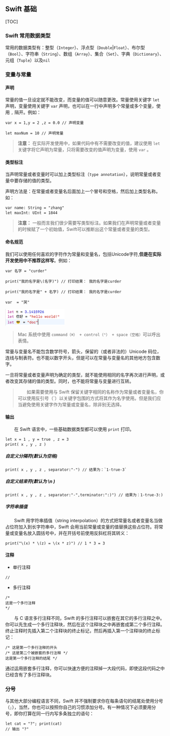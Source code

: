 ## Swift 基础

[TOC]

### Swift 常用数据类型
常用的数据类型有：整型（`Integer`）、浮点型（`Double`|`Float`）、布尔型（`Bool`）、字符串（`String`）、数组（`Array`）、集合（`Set`）、字典（`Dictionary`）、元组（`Tuple`）以及`nil`

### 变量与常量

#### 声明

常量的值一旦设定就不能改变，而变量的值可以随意更改。常量使用关键字 `let` 声明，变量使用关键字 `var` 声明，也可以在一行中声明多个常量或多个变量，使用 `,` 隔开。例如：
```
var x = 1,y = 2 ,z = 0.0 // 声明变量

let maxNum = 10 // 声明常量
```
> **注意：**
> 在实际开发使用中，如果代码中有不需要改变的值，建议使用 `let` 关键字将它声明为常量，只将需要改变的值声明为变量，使用 `var` 。

#### 类型标注

当声明常量或者变量时可以加上类型标注（`type annotation`），说明常量或者变量中要存储的值的类型。

声明方法是：在常量或者变量名后面加上一个冒号和空格，然后加上类型名称。如：

```
var name: String = "zhang"
let maxInt: UInt = 1844
```

> **注意：** 一般而言我们很少需要写类型标注。如果我们在声明常量或者变量的时候赋了一个初始值，Swift可以推断出这个常量或者变量的类型。

#### 命名规范
我们可以使用任何喜欢的字符作为常量和变量名，包括Unicode字符,**但是在实际开发使用中不推荐这样写**。例如：

```
var 名字 = "curder"

print("我的名字是\(名字)") // 打印结果： 我的名字是curder

print("我的名字是" + 名字) // 打印结果： 我的名字是curder

var  = "哭"
```

![](image/QQ20161207-0.png)

> Mac 系统中使用 `command（⌘） + control（⌃） + space（空格）`可以呼出表情。 

常量与变量名不能包含数学符号，箭头，保留的（或者非法的）Unicode 码位，连线与制表符。也不能以数字开头，但是可以在常量与变量名的其他地方包含数字。

一旦将常量或者变量声明为确定的类型，就不能使用相同的名字再次进行声明，或者改变其存储的值的类型。同时，也不能将常量与变量进行互转。

>　　如果需要使用与 Swift 保留关键字相同的名称作为常量或者变量名，你可以使用反引号（`）以关键字包围的方式将其作为名字使用。但是我们应当避免使用关键字作为常量或变量名，除非别无选择。

#### 输出
　　在 Swift 语言中，一些基础数据类型都可以使用 `print` 打印。
```
let x = 1 , y = true , z = 3
print( x , y , z )
```

##### 自定义分隔符(默认为空格) 

```
print( x , y , z , separator:"-") // 结果为：`1-true-3`
```
##### 自定义结束符(默认为 \n ) 

```
print( x , y , z , separator:"-",terminator:":)") // 结果为：1-true-3:)
```

##### 字符串插值
　　Swift 用字符串插值（string interpolation）的方式把常量名或者变量名当做占位符加入到长字符串中，Swift 会用当前常量或变量的值替换这些占位符。将常量或变量名放入圆括号中，并在开括号前使用反斜杠将其转义：

```
print("\(x) * \(z) = \(x * z)") // 1 * 3 = 3
```
#### 注释

* 单行注释 
```
//
```

* 多行注释
```
/*
这是一个多行注释
*/
```
　　与 C 语言多行注释不同，Swift 的多行注释可以嵌套在其它的多行注释之中。你可以先生成一个多行注释块，然后在这个注释块之中再嵌套成第二个多行注释。终止注释时先插入第二个注释块的终止标记，然后再插入第一个注释块的终止标记：

~~~
/* 这是第一个多行注释的开头
/* 这是第二个被嵌套的多行注释 */
这是第一个多行注释的结尾 */
~~~

通过运用嵌套多行注释，你可以快速方便的注释掉一大段代码，即使这段代码之中已经含有了多行注释块。


### 分号

与其他大部分编程语言不同，Swift 并不强制要求你在每条语句的结尾处使用分号（`;`），当然，你也可以按照你自己的习惯添加分号。有一种情况下必须要用分号，即你打算在同一行内写多条独立的语句：

~~~
let cat = "?"; print(cat)
// 输出 "?"
~~~